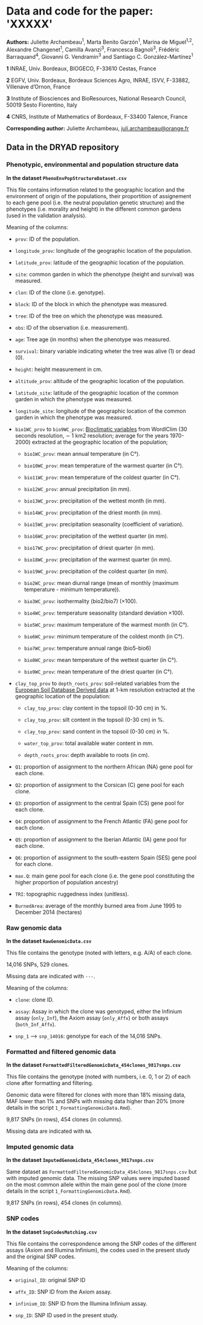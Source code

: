 # Data and code for the paper: 'XXXXX'

**Authors:** Juliette Archambeau<sup>1</sup>, Marta Benito Garzón<sup>1</sup>, Marina de Miguel<sup>1,2</sup>, Alexandre Changenet<sup>1</sup>, Camilla Avanzi<sup>3</sup>, Francesca Bagnoli<sup>3</sup>, Frédéric Barraquand<sup>4</sup>, Giovanni G. Vendramin<sup>3</sup> and Santiago C. González-Martínez<sup>1</sup>

**1** INRAE, Univ. Bordeaux, BIOGECO, F-33610 Cestas, France

**2** EGFV, Univ. Bordeaux, Bordeaux Sciences Agro, INRAE, ISVV, F-33882, Villenave d’Ornon, France

**3** Institute of Biosciences and BioResources, National Research Council, 50019 Sesto Fiorentino, Italy

**4** CNRS, Institute of Mathematics of Bordeaux, F-33400 Talence, France

**Corresponding author:** Juliette Archambeau, juli.archambeau@orange.fr


## Data in the DRYAD repository


### Phenotypic, environmental and population structure data

**In the dataset `PhenoEnvPopStructureDataset.csv`**

This file contains information related to the geographic location and the environment of origin of the populations, their proportition of assignement to each gene pool (i.e. the neutral population genetic structure) and the phenotypes (i.e. morality and height) in the different common gardens (used in the validation analysis).

Meaning of the columns:

  - `prov`: ID of the population.
  
  - `longitude_prov`:  longitude of the geographic location of the population.
  
  - `latitude_prov`: latitude of the geographic location of the population.

  - `site`: common garden in which the phenotype (height and survival) was measured.
  
  - `clon`: ID of the clone (i.e. genotype).
  
  - `block`: ID of the block in which the phenotype was measured.
  
  - `tree`: ID of the tree on which the phenotype was measured.
  
  - `obs`: ID of the observation (i.e. measurement).
  
  - `age`: Tree age (in months) when the phenotype was measured.
  
  - `survival`: binary variable indicating wheter the tree was alive (1) or dead (0).
  
  - `height`: height measurement in cm. 
  
  - `altitude_prov`: altitude of the geographic location of the population.
  
  - `latitude_site`: latitude of the geographic location of the common garden in which the phenotype was measured.
  
  - `longitude_site`: longitude of the geographic location of the common garden in which the phenotype was measured.
  
  - `bio1WC_prov` to `bio9WC_prov`: [Bioclimatic variables](https://www.worldclim.org/data/bioclim.html) from WordlClim (30 seconds resolution, $\sim$ 1 km2 resolution; average for the years 1970-2000) extracted at the geographic location of the population;
  
    - `bio1WC_prov`: mean annual temperature (in C°).
    
    - `bio10WC_prov`: mean temperature of the warmest quarter (in C°).
    
    - `bio11WC_prov`: mean temperature of the coldest quarter (in C°).
    
    - `bio12WC_prov`: annual precipitation (in mm).
    
    - `bio13WC_prov`: precipitation of the wettest month (in mm).
    
    - `bio14WC_prov`: precipitation of the driest month (in mm).
    
    - `bio15WC_prov`:  precipitation seasonality (coefficient of variation).
    
    - `bio16WC_prov`: precipitation of the wettest quarter (in mm).
    
    - `bio17WC_prov`: precipitation of driest quarter (in mm).
    
    - `bio18WC_prov`: precipitation of the warmest quarter (in mm).
    
    - `bio19WC_prov`: precipitation of the coldest quarter (in mm).
    
    - `bio2WC_prov`: mean diurnal range (mean of monthly (maximum temperature - minimum temperature)).
    
    - `bio3WC_prov`: isothermality (bio2/bio7) (×100).
    
    - `bio4WC_prov`: temperature seasonality (standard deviation ×100).
    
    - `bio5WC_prov`:  maximum temperature of the warmest month (in C°).
    
    - `bio6WC_prov`: minimum temperature of the coldest month (in C°).
    
    - `bio7WC_prov`: temperature annual range (bio5-bio6)
    
    - `bio8WC_prov`: mean temperature of the wettest quarter (in C°).
    
    - `bio9WC_prov`: mean temperature of the driest quarter (in C°).
    
  - `clay_top_prov` to `depth_roots_prov`: soil-related variables from the [European Soil Database Derived data](https://esdac.jrc.ec.europa.eu/content/european-soil-database-derived-data) at 1-km resolution extracted at the geographic location of the population:
  
    - `clay_top_prov`: clay content in the topsoil (0-30 cm) in %.
    
    - `clay_top_prov`: silt content in the topsoil (0-30 cm) in %.
    
    - `clay_top_prov`: sand content in the topsoil (0-30 cm) in %.
    
    - `water_top_prov`: total available water content in mm.
    
    - `depth_roots_prov`: depth available to roots (in cm).
  
  - `Q1`: proportion of assignment to the northern African (NA) gene pool for each clone.
  
  - `Q2`: proportion of assignment to the Corsican (C) gene pool for each clone.
  
  - `Q3`: proportion of assignment to the central Spain (CS) gene pool for each clone.
  
  - `Q4`: proportion of assignment to the French Atlantic (FA) gene pool for each clone.
  
  - `Q5`: proportion of assignment to the Iberian Atlantic (IA) gene pool for each clone.
  
  - `Q6`: proportion of assignment to the south-eastern Spain (SES) gene pool for each clone.
  
  - `max.Q`: main gene pool for each clone (i.e. the gene pool constituting the higher proportion of population ancestry)
    
  - `TRI`: topographic ruggedness index (unitless).
  
  - `BurnedArea`: average of the monthly burned area from June 1995 to December 2014 (hectares)
  
  
### Raw genomic data

**In the dataset `RawGenomicData.csv`**

This file contains the genotype (noted with letters, e.g. A/A) of each clone.

14,016 SNPs, 529 clones.

Missing data are indicated with `---`.

Meaning of the columns:

  - `clone`: clone ID.
  
  - `assay`: Assay in which the clone was genotyped, either the Infinium assay (`only_Inf`), the Axiom assay (`only_Affx`) or both assays (`both_Inf_Affx`).
  
  - `snp_1` --> `snp_14016`:  genotype for each of the 14,016 SNPs.
  
  
### Formatted and filtered genomic data

**In the dataset `FormattedFilteredGenomicData_454clones_9817snps.csv`**

This file contains the genotype (noted with numbers, i.e. 0, 1 or 2) of each clone after formatting and filtering.

Genomic data were filtered for clones with more than 18% missing data, MAF lower than 1% and SNPs with missing data higher than 20% (more details in the script `1_FormattingGenomicData.Rmd`).

9,817 SNPs (in rows), 454 clones (in columns).

Missing data are indicated with `NA`. 


### Imputed genomic data

**In the dataset `ImputedGenomicData_454clones_9817snps.csv`**

Same dataset as `FormattedFilteredGenomicData_454clones_9817snps.csv` but with imputed genomic data. The missing SNP values were imputed based on the most common allele within the main gene pool of the clone (more details in the script `1_FormattingGenomicData.Rmd`).

9,817 SNPs (in rows), 454 clones (in columns).



### SNP codes

**In the dataset `SnpCodesMatching.csv`**

This file contains the correspondence among the SNP codes of the different assays (Axiom and Illumina Infinium), the codes used in the present study and the original SNP codes.

Meaning of the columns:

  - `original_ID`: original SNP ID
  
  - `affx_ID`: SNP ID from the Axiom assay.
  
  - `infinium_ID`: SNP ID from the Illumina Infinium assay.
  
  - `snp_ID`: SNP ID used in the present study.
  
  